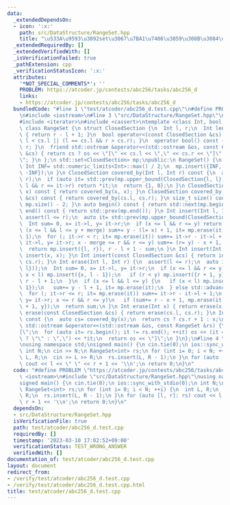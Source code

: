 ```yaml
---
data:
  _extendedDependsOn:
  - icon: ':x:'
    path: src/DataStructure/RangeSet.hpp
    title: "\u533A\u9593\u3092set\u3067\u7BA1\u7406\u3059\u308B\u3084\u3064"
  _extendedRequiredBy: []
  _extendedVerifiedWith: []
  _isVerificationFailed: true
  _pathExtension: cpp
  _verificationStatusIcon: ':x:'
  attributes:
    '*NOT_SPECIAL_COMMENTS*': ''
    PROBLEM: https://atcoder.jp/contests/abc256/tasks/abc256_d
    links:
    - https://atcoder.jp/contests/abc256/tasks/abc256_d
  bundledCode: "#line 1 \"test/atcoder/abc256_d.test.cpp\"\n#define PROBLEM \"https://atcoder.jp/contests/abc256/tasks/abc256_d\"\
    \n#include <iostream>\n#line 3 \"src/DataStructure/RangeSet.hpp\"\n#include <set>\n\
    #include <iterator>\n#include <cassert>\ntemplate <class Int, bool merge= true>\
    \ class RangeSet {\n struct ClosedSection {\n  Int l, r;\n  Int length() const\
    \ { return r - l + 1; }\n  bool operator<(const ClosedSection &cs) const { return\
    \ l < cs.l || (l == cs.l && r > cs.r); }\n  operator bool() const { return l <=\
    \ r; }\n  friend std::ostream &operator<<(std::ostream &os, const ClosedSection\
    \ &cs) { return cs ? os << \"[\" << cs.l << \",\" << cs.r << \"]\" : os << \"\u2205\
    \"; }\n };\n std::set<ClosedSection> mp;\npublic:\n RangeSet() {\n  constexpr\
    \ Int INF= std::numeric_limits<Int>::max() / 2;\n  mp.insert({INF, INF}), mp.insert({-INF,\
    \ -INF});\n }\n ClosedSection covered_by(Int l, Int r) const {\n  assert(l <=\
    \ r);\n  if (auto it= std::prev(mp.upper_bound(ClosedSection{l, l})); it->l <=\
    \ l && r <= it->r) return *it;\n  return {1, 0};\n }\n ClosedSection covered_by(Int\
    \ x) const { return covered_by(x, x); }\n ClosedSection covered_by(const ClosedSection\
    \ &cs) const { return covered_by(cs.l, cs.r); }\n size_t size() const { return\
    \ mp.size() - 2; }\n auto begin() const { return std::next(mp.begin()); }\n auto\
    \ end() const { return std::prev(mp.end()); }\n Int insert(Int l, Int r) {\n \
    \ assert(l <= r);\n  auto it= std::prev(mp.upper_bound(ClosedSection{l, l}));\n\
    \  Int sum= 0, x= it->l, y= it->r;\n  if (x <= l && r <= y) return sum;\n  if\
    \ (x <= l && l <= y + merge) sum+= y - (l= x) + 1, it= mp.erase(it);\n  else std::advance(it,\
    \ 1);\n  for (; it->r < r; it= mp.erase(it)) sum+= it->r - it->l + 1;\n  if (x=\
    \ it->l, y= it->r; x - merge <= r && r <= y) sum+= (r= y) - x + 1, mp.erase(it);\n\
    \  return mp.insert({l, r}), r - l + 1 - sum;\n }\n Int insert(Int x) { return\
    \ insert(x, x); }\n Int insert(const ClosedSection &cs) { return insert(cs.l,\
    \ cs.r); }\n Int erase(Int l, Int r) {\n  assert(l <= r);\n  auto it= std::prev(mp.upper_bound(ClosedSection{l,\
    \ l}));\n  Int sum= 0, x= it->l, y= it->r;\n  if (x <= l && r <= y) {\n   if (mp.erase(it);\
    \ x < l) mp.insert({x, l - 1});\n   if (r < y) mp.insert({r + 1, y});\n   return\
    \ r - l + 1;\n  }\n  if (x <= l && l <= y) {\n   if (x < l) mp.insert({x, l -\
    \ 1});\n   sum+= y - l + 1, it= mp.erase(it);\n  } else std::advance(it, 1);\n\
    \  for (; it->r <= r; it= mp.erase(it)) sum+= it->r - it->l + 1;\n  if (x= it->l,\
    \ y= it->r; x <= r && r <= y)\n   if (sum+= r - x + 1, mp.erase(it); r < y) mp.insert({r\
    \ + 1, y});\n  return sum;\n }\n Int erase(Int x) { return erase(x, x); }\n Int\
    \ erase(const ClosedSection &cs) { return erase(cs.l, cs.r); }\n Int mex(Int x)\
    \ const {\n  auto cs= covered_by(x);\n  return cs ? cs.r + 1 : x;\n }\n friend\
    \ std::ostream &operator<<(std::ostream &os, const RangeSet &rs) {\n  os << \"\
    [\";\n  for (auto it= rs.begin(); it != rs.end(); ++it) os << (it == rs.begin()\
    \ ? \"\" : \",\") << *it;\n  return os << \"]\";\n }\n};\n#line 4 \"test/atcoder/abc256_d.test.cpp\"\
    \nusing namespace std;\nsigned main() {\n cin.tie(0);\n ios::sync_with_stdio(0);\n\
    \ int N;\n cin >> N;\n RangeSet<int> rs;\n for (int i= 0; i < N; ++i) {\n  int\
    \ L, R;\n  cin >> L >> R;\n  rs.insert(L, R - 1);\n }\n for (auto [l, r]: rs)\
    \ cout << l << \" \" << r + 1 << '\\n';\n return 0;\n}\n"
  code: "#define PROBLEM \"https://atcoder.jp/contests/abc256/tasks/abc256_d\"\n#include\
    \ <iostream>\n#include \"src/DataStructure/RangeSet.hpp\"\nusing namespace std;\n\
    signed main() {\n cin.tie(0);\n ios::sync_with_stdio(0);\n int N;\n cin >> N;\n\
    \ RangeSet<int> rs;\n for (int i= 0; i < N; ++i) {\n  int L, R;\n  cin >> L >>\
    \ R;\n  rs.insert(L, R - 1);\n }\n for (auto [l, r]: rs) cout << l << \" \" <<\
    \ r + 1 << '\\n';\n return 0;\n}\n"
  dependsOn:
  - src/DataStructure/RangeSet.hpp
  isVerificationFile: true
  path: test/atcoder/abc256_d.test.cpp
  requiredBy: []
  timestamp: '2023-03-10 17:02:52+09:00'
  verificationStatus: TEST_WRONG_ANSWER
  verifiedWith: []
documentation_of: test/atcoder/abc256_d.test.cpp
layout: document
redirect_from:
- /verify/test/atcoder/abc256_d.test.cpp
- /verify/test/atcoder/abc256_d.test.cpp.html
title: test/atcoder/abc256_d.test.cpp
---
```

